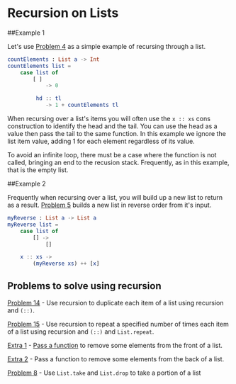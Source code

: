 # Recursion on Lists

##Example 1

Let's use [Problem 4](/../p/p04.md) as a simple example of recursing  through a list. 

```elm
countElements : List a -> Int
countElements list =
    case list of
        [ ] 
            -> 0

         hd :: tl 
            -> 1 + countElements tl
```
When recursing over a list's items you will often use the ```x :: xs``` cons construction to identify the head and the tail. You can use the head as a value then pass the tail to the same function. In this example we ignore the list item value, adding 1 for each element regardless of its value. 

To avoid an infinite loop, there must be a case where the function is not called, bringing an end to the recusion stack. Frequently, as in this example, that is the empty list.

##Example 2

Frequently when recursing over a list, you will build up a new list to return as a result. [Problem 5](../p/p05.md "Problem 5") builds a new list in reverse order from it's input. 

```elm
myReverse : List a -> List a
myReverse list =
    case list of
        [] ->
            []

    x :: xs ->
        (myReverse xs) ++ [x]
``` 

## Problems to solve using recursion

[Problem 14](../p/p14.md "Problem 14") - Use recursion to duplicate each item of a list using recursion and ```(::)```.

[Problem 15](../p/p15.md "Problem 15") - Use recursion to repeat a specified number of times each item of a list using recursion and ```(::)``` and ```List.repeat```.

[Extra 1](../p/e01.md) - [Pass a function](/passing_functions.md) to remove some elements from the front of a list.

[Extra 2](../p/e02.md) - Pass a function to remove some elements from the back of a list.

[Problem 8](../p/p08.md) - Use `List.take` and `List.drop` to take a portion of a list





